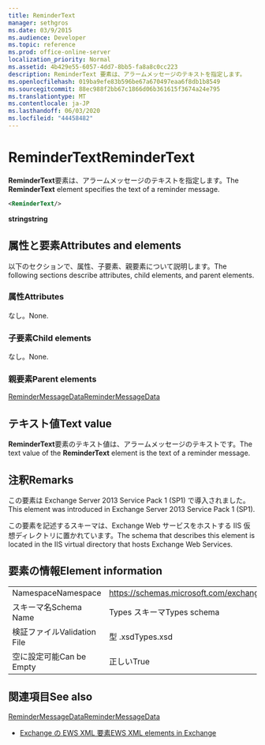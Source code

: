 ```yaml
---
title: ReminderText
manager: sethgros
ms.date: 03/9/2015
ms.audience: Developer
ms.topic: reference
ms.prod: office-online-server
localization_priority: Normal
ms.assetid: 4b429e55-6057-4dd7-8bb5-fa8a8c0cc223
description: ReminderText 要素は、アラームメッセージのテキストを指定します。
ms.openlocfilehash: 019ba9efe83b596be67a670497eaa6f8db1b8549
ms.sourcegitcommit: 88ec988f2bb67c1866d06b361615f3674a24e795
ms.translationtype: MT
ms.contentlocale: ja-JP
ms.lasthandoff: 06/03/2020
ms.locfileid: "44458482"
---
```

# <a name="remindertext"></a><span data-ttu-id="52318-103">ReminderText</span><span class="sxs-lookup"><span data-stu-id="52318-103">ReminderText</span></span>

<span data-ttu-id="52318-104">**ReminderText**要素は、アラームメッセージのテキストを指定します。</span><span class="sxs-lookup"><span data-stu-id="52318-104">The **ReminderText** element specifies the text of a reminder message.</span></span> 
  
```XML
<ReminderText/>
```

 <span data-ttu-id="52318-105">**string**</span><span class="sxs-lookup"><span data-stu-id="52318-105">**string**</span></span>
## <a name="attributes-and-elements"></a><span data-ttu-id="52318-106">属性と要素</span><span class="sxs-lookup"><span data-stu-id="52318-106">Attributes and elements</span></span>

<span data-ttu-id="52318-107">以下のセクションで、属性、子要素、親要素について説明します。</span><span class="sxs-lookup"><span data-stu-id="52318-107">The following sections describe attributes, child elements, and parent elements.</span></span>
  
### <a name="attributes"></a><span data-ttu-id="52318-108">属性</span><span class="sxs-lookup"><span data-stu-id="52318-108">Attributes</span></span>

<span data-ttu-id="52318-109">なし。</span><span class="sxs-lookup"><span data-stu-id="52318-109">None.</span></span>
  
### <a name="child-elements"></a><span data-ttu-id="52318-110">子要素</span><span class="sxs-lookup"><span data-stu-id="52318-110">Child elements</span></span>

<span data-ttu-id="52318-111">なし。</span><span class="sxs-lookup"><span data-stu-id="52318-111">None.</span></span>
  
### <a name="parent-elements"></a><span data-ttu-id="52318-112">親要素</span><span class="sxs-lookup"><span data-stu-id="52318-112">Parent elements</span></span>

[<span data-ttu-id="52318-113">ReminderMessageData</span><span class="sxs-lookup"><span data-stu-id="52318-113">ReminderMessageData</span></span>](remindermessagedata.md)
  
## <a name="text-value"></a><span data-ttu-id="52318-114">テキスト値</span><span class="sxs-lookup"><span data-stu-id="52318-114">Text value</span></span>

<span data-ttu-id="52318-115">**ReminderText**要素のテキスト値は、アラームメッセージのテキストです。</span><span class="sxs-lookup"><span data-stu-id="52318-115">The text value of the **ReminderText** element is the text of a reminder message.</span></span> 
  
## <a name="remarks"></a><span data-ttu-id="52318-116">注釈</span><span class="sxs-lookup"><span data-stu-id="52318-116">Remarks</span></span>

<span data-ttu-id="52318-117">この要素は Exchange Server 2013 Service Pack 1 (SP1) で導入されました。</span><span class="sxs-lookup"><span data-stu-id="52318-117">This element was introduced in Exchange Server 2013 Service Pack 1 (SP1).</span></span>
  
<span data-ttu-id="52318-118">この要素を記述するスキーマは、Exchange Web サービスをホストする IIS 仮想ディレクトリに置かれています。</span><span class="sxs-lookup"><span data-stu-id="52318-118">The schema that describes this element is located in the IIS virtual directory that hosts Exchange Web Services.</span></span>
  
## <a name="element-information"></a><span data-ttu-id="52318-119">要素の情報</span><span class="sxs-lookup"><span data-stu-id="52318-119">Element information</span></span>

|||
|:-----|:-----|
|<span data-ttu-id="52318-120">Namespace</span><span class="sxs-lookup"><span data-stu-id="52318-120">Namespace</span></span>  <br/> |https://schemas.microsoft.com/exchange/services/2006/types  <br/> |
|<span data-ttu-id="52318-121">スキーマ名</span><span class="sxs-lookup"><span data-stu-id="52318-121">Schema Name</span></span>  <br/> |<span data-ttu-id="52318-122">Types スキーマ</span><span class="sxs-lookup"><span data-stu-id="52318-122">Types schema</span></span>  <br/> |
|<span data-ttu-id="52318-123">検証ファイル</span><span class="sxs-lookup"><span data-stu-id="52318-123">Validation File</span></span>  <br/> |<span data-ttu-id="52318-124">型 .xsd</span><span class="sxs-lookup"><span data-stu-id="52318-124">Types.xsd</span></span>  <br/> |
|<span data-ttu-id="52318-125">空に設定可能</span><span class="sxs-lookup"><span data-stu-id="52318-125">Can be Empty</span></span>  <br/> |<span data-ttu-id="52318-126">正しい</span><span class="sxs-lookup"><span data-stu-id="52318-126">True</span></span>  <br/> |
   
## <a name="see-also"></a><span data-ttu-id="52318-127">関連項目</span><span class="sxs-lookup"><span data-stu-id="52318-127">See also</span></span>



[<span data-ttu-id="52318-128">ReminderMessageData</span><span class="sxs-lookup"><span data-stu-id="52318-128">ReminderMessageData</span></span>](remindermessagedata.md)


- [<span data-ttu-id="52318-129">Exchange の EWS XML 要素</span><span class="sxs-lookup"><span data-stu-id="52318-129">EWS XML elements in Exchange</span></span>](ews-xml-elements-in-exchange.md)

